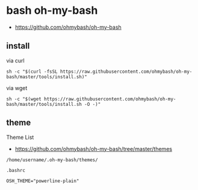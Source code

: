 # bash oh-my-bash

- https://github.com/ohmybash/oh-my-bash

## install

via curl

```
sh -c "$(curl -fsSL https://raw.githubusercontent.com/ohmybash/oh-my-bash/master/tools/install.sh)"
```

via wget

```
sh -c "$(wget https://raw.githubusercontent.com/ohmybash/oh-my-bash/master/tools/install.sh -O -)"
```

## theme

Theme List

- https://github.com/ohmybash/oh-my-bash/tree/master/themes

```
/home/username/.oh-my-bash/themes/
```

`.bashrc`

```
OSH_THEME="powerline-plain"
```
